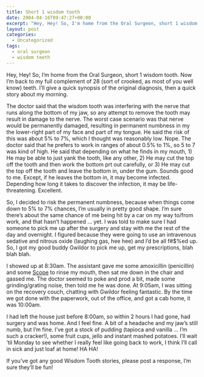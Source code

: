 ```yaml
---
title: Short 1 wisdom tooth
date: 2004-04-16T09:47:27+00:00
excerpt: "Hey, Hey! So, I'm home from the Oral Surgeon, short 1 wisdom tooth. Now I'm back to my full complement of 28 (sort of"
layout: post
categories:
  - Uncategorized
tags:
  - oral surgeon
  - wisdom teeth
---
```

Hey, Hey! So, I&#8217;m home from the Oral Surgeon, short 1 wisdom tooth. Now I&#8217;m back to my full complement of 28 (sort of crooked, as most of you well know) teeth. I&#8217;ll give a quick synopsis of the original diagnosis, then a quick story about my morning.

The doctor said that the wisdom tooth was interfering with the nerve that runs along the bottom of my jaw, so any attempt to remove the tooth may result in damage to the nerve. The worst case scenario was that nerve would be permanently damaged, resulting in permanent numbness in my the lower-right part of my face and part of my tongue. He said the risk of this was about 5% to 7%, which I thought was reasonably low. Nope. The doctor said that he prefers to work in ranges of about 0.5% to 1%, so 5 to 7 was kind of high. He said that depending on what he finds in my mouth, 1) He may be able to just yank the tooth, like any other, 2) He may cut the top off the tooth and then work the bottom prt out carefully, or 3) He may cut the top off the tooth and leave the bottom in, under the gum. Sounds good to me. Except, if he leaves the bottom in, it may become infected. Depending how long it takes to discover the infection, it may be life-threatening. Excellent.

So, I decided to risk the permanent numbness, because when things come down to 5% to 7% chances, I&#8217;m usually in pretty good shape. I&#8217;m sure there&#8217;s about the same chance of me being hit by a car on my way to/from work, and that hasn&#8217;t happened &#8230; yet. I was told to make sure I had someone to pick me up after the surgery and stay with me the rest of the day and overnight. I figured because they were going to use an intravenous sedative and nitrous oxide (laughing gas, hee hee) and I&#8217;d be all f#$%ed up. So, I got my good buddy Gwildor to pick me up, get my prescriptions, blah blah blah.

I showed up at 8:30am. The assistant gave me some amoxicillin (penicillin) and some [Scope](http://www.getclose.com/) to rinse my mouth, then sat me down in the chair and gassed me. The doctor seemed to poke and prod a bit, made some grinding/grating noise, then told me he was done. At 9:05am, I was sitting on the recovery couch, chatting with Gwildor feeling fantastic. By the time we got done with the paperwork, out of the office, and got a cab home, it was 10:00am.

I had left the house just before 8:00am, so within 2 hours I had gone, had surgery and was home. And I feel fine. A bit of a headache and my jaw&#8217;s still numb, but I&#8217;m fine. I&#8217;ve got a stock of pudding (tapioca and vanilla &#8230; I&#8217;m such a cracker!), some fruit cups, jello and instant mashed potatoes. I&#8217;ll wait &#8217;til Monday to see whether I really feel like going back to work, I think I&#8217;ll call in sick and just loaf at home! HA HA!

If you&#8217;ve got any good Wisdom Tooth stories, please post a response, I&#8217;m sure they&#8217;ll be fun!